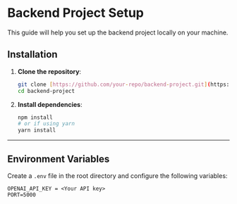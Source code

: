 # Backend Project Setup

This guide will help you set up the backend project locally on your machine.

## Installation

1. **Clone the repository**:
    ```bash
    git clone [https://github.com/your-repo/backend-project.git](https://github.com/prajesh9921/growthpartners_backend.git)
    cd backend-project
    ```

2. **Install dependencies**:
    ```bash
    npm install
    # or if using yarn
    yarn install
    ```

---

## Environment Variables

Create a `.env` file in the root directory and configure the following variables:

```env
OPENAI_API_KEY = <Your API key>
PORT=5000
